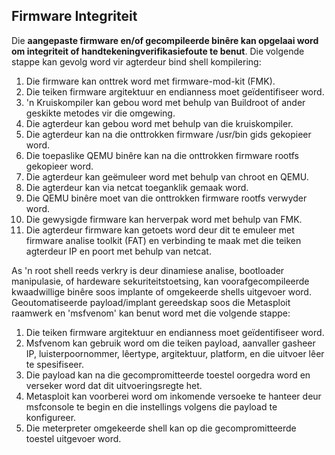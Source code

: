 ## Firmware Integriteit

Die **aangepaste firmware en/of gecompileerde binêre kan opgelaai word om integriteit of handtekeningverifikasiefoute te benut**. Die volgende stappe kan gevolg word vir agterdeur bind shell kompilering:

1. Die firmware kan onttrek word met firmware-mod-kit (FMK).
2. Die teiken firmware argitektuur en endianness moet geïdentifiseer word.
3. 'n Kruiskompiler kan gebou word met behulp van Buildroot of ander geskikte metodes vir die omgewing.
4. Die agterdeur kan gebou word met behulp van die kruiskompiler.
5. Die agterdeur kan na die onttrokken firmware /usr/bin gids gekopieer word.
6. Die toepaslike QEMU binêre kan na die onttrokken firmware rootfs gekopieer word.
7. Die agterdeur kan geëmuleer word met behulp van chroot en QEMU.
8. Die agterdeur kan via netcat toeganklik gemaak word.
9. Die QEMU binêre moet van die onttrokken firmware rootfs verwyder word.
10. Die gewysigde firmware kan herverpak word met behulp van FMK.
11. Die agterdeur firmware kan getoets word deur dit te emuleer met firmware analise toolkit (FAT) en verbinding te maak met die teiken agterdeur IP en poort met behulp van netcat.

As 'n root shell reeds verkry is deur dinamiese analise, bootloader manipulasie, of hardeware sekuriteitstoetsing, kan voorafgecompileerde kwaadwillige binêre soos implante of omgekeerde shells uitgevoer word. Geoutomatiseerde payload/implant gereedskap soos die Metasploit raamwerk en 'msfvenom' kan benut word met die volgende stappe:

1. Die teiken firmware argitektuur en endianness moet geïdentifiseer word.
2. Msfvenom kan gebruik word om die teiken payload, aanvaller gasheer IP, luisterpoornommer, lêertype, argitektuur, platform, en die uitvoer lêer te spesifiseer.
3. Die payload kan na die gecompromitteerde toestel oorgedra word en verseker word dat dit uitvoeringsregte het.
4. Metasploit kan voorberei word om inkomende versoeke te hanteer deur msfconsole te begin en die instellings volgens die payload te konfigureer.
5. Die meterpreter omgekeerde shell kan op die gecompromitteerde toestel uitgevoer word.
